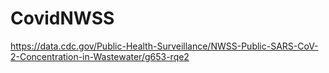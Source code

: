 # CovidNWSS
https://data.cdc.gov/Public-Health-Surveillance/NWSS-Public-SARS-CoV-2-Concentration-in-Wastewater/g653-rqe2
